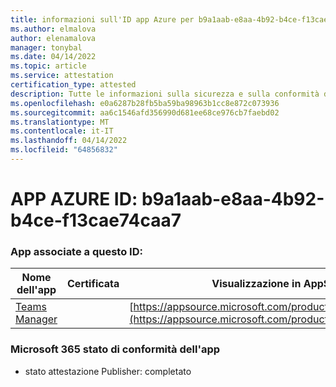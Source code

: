 ```yaml
---
title: informazioni sull'ID app Azure per b9a1aab-e8aa-4b92-b4ce-f13cae74caa7
ms.author: elmalova
author: elenamalova
manager: tonybal
ms.date: 04/14/2022
ms.topic: article
ms.service: attestation
certification_type: attested
description: Tutte le informazioni sulla sicurezza e sulla conformità disponibili per b9a1aab-e8aa-4b92-b4ce-f13cae74caa7.
ms.openlocfilehash: e0a6287b28fb5ba59ba98963b1cc8e872c073936
ms.sourcegitcommit: aa6c1546afd356990d681ee68ce976cb7faebd02
ms.translationtype: MT
ms.contentlocale: it-IT
ms.lasthandoff: 04/14/2022
ms.locfileid: "64856832"
---
```

# <a name="azure-app-id-b9a1aaab-e8aa-4b92-b4ce-f13cae74caa7"></a>APP AZURE ID: b9a1aab-e8aa-4b92-b4ce-f13cae74caa7


### <a name="apps-associated-with-this-id"></a>App associate a questo ID:
| **Nome dell'app** | **Certificata** | **Visualizzazione in AppSource** |
|--------------|---------------|-----------------------|
| [Teams Manager](../forward/WA200000764.md) |  | [https://appsource.microsoft.com/product/office/WA200000764](https://appsource.microsoft.com/product/office/WA200000764) |

### <a name="microsoft-365-app-compliance-status"></a>Microsoft 365 stato di conformità dell'app
- stato attestazione Publisher: completato
